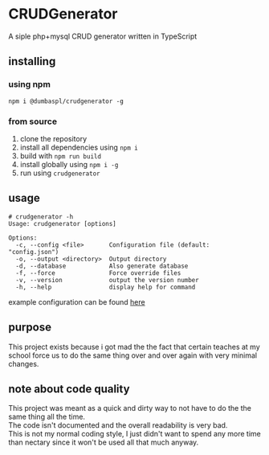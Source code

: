 # CRUDGenerator
A siple php+mysql CRUD generator written in TypeScript 

## installing

### using npm
`npm i @dumbaspl/crudgenerator -g`

### from source
1. clone the repository
2. install all dependencies using `npm i`
3. build with `npm run build`
4. install globally using `npm i -g`
5. run using `crudgenerator`

## usage
```
# crudgenerator -h
Usage: crudgenerator [options]

Options:
  -c, --config <file>       Configuration file (default: "config.json")
  -o, --output <directory>  Output directory
  -d, --database            Also generate database
  -f, --force               Force override files
  -v, --version             output the version number
  -h, --help                display help for command
```
example configuration can be found [here](./config.json)

## purpose
This project exists because i got mad the the fact that certain teaches at my school force us to do the same thing over and over again with very minimal changes.

## note about code quality
This project was meant as a quick and dirty way to not have to do the the same thing all the time.  
The code isn't documented and the overall readability is very bad.   
This is not my normal coding style, I just didn't want to spend any more time than nectary since it won't be used all that much anyway.